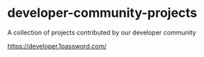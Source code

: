 # developer-community-projects

A collection of projects contributed by our developer community

https://developer.1password.com/
